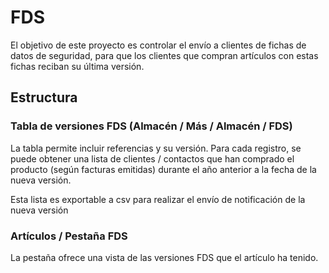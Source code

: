 # FDS

El objetivo de este proyecto es controlar el envío a clientes de fichas de datos de seguridad, para que los clientes que compran artículos con estas fichas reciban su última versión.

## Estructura

### Tabla de versiones FDS (Almacén / Más / Almacén / FDS)
La tabla permite incluir referencias y su versión. Para cada registro, se puede obtener una lista de clientes / contactos que han comprado el producto (según facturas emitidas) durante el año anterior a la fecha de la nueva versión.

Esta lista es exportable a csv para realizar el envío de notificación de la nueva versión

### Artículos / Pestaña FDS
La pestaña ofrece una vista de las versiones FDS que el artículo ha tenido.